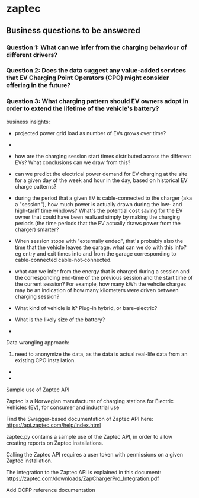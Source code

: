 # zaptec

## Business questions to be answered

### Question 1:  What can we infer from the charging behaviour of different drivers?

### Question 2:  Does the data suggest any value-added services that EV Charging Point Operators (CPO) might consider offering in the future?

### Question 3:  What charging pattern should EV owners adopt in order to extend the lifetime of the vehicle's battery?






business insights:
- projected power grid load as number of EVs grows over time?
- 
- how are the charging session start times distributed across the different EVs?  What conclusions can we draw from this?

- can we predict the electrical power demand for EV charging at the site for a given day of the week and hour in the day, based on historical EV charge patterns?

- during the period that a given EV is cable-connected to the charger (aka a "session"), how much power is actually drawn during the low- and high-tariff time windows?  What's the potential cost saving for the EV owner that could have been realized simply by making the charging periods (the time periods that the EV actually draws power from the charger) smarter?

- When session stops with "externally ended", that's probably also the time that the vehicle leaves the garage.  what can we do with this info?  eg entry and exit times into and from the garage corresponding to cable-connected cable-not-connected.

- what can we infer from the energy that is charged during a session and the corresponding end-time of the previous session and the start time of the current session?  For example, how many kWh the vehcile charges may be an indication of how many kilometers were driven between charging session?  

- What kind of vehicle is it?  Plug-in hybrid, or bare-electric?

- What is the likely size of the battery?

- 



Data wrangling approach:
1.  need to anonymize the data, as the data is actual real-life data from an existing CPO installation.




- 
- 


Sample use of Zaptec API

Zaptec is a Norwegian manufacturer of charging stations for Electric Vehicles (EV), for consumer and industrial use

Find the Swagger-based documentation of Zaptec API here:  https://api.zaptec.com/help/index.html

zaptec.py contains a sample use of the Zaptec API, in order to allow creating reports on Zaptec installations.

Calling the Zaptec API requires a user token with permissions on a given Zaptec installation.


The integration to the Zaptec API is explained in this document:
https://zaptec.com/downloads/ZapChargerPro_Integration.pdf

Add OCPP reference documentation


